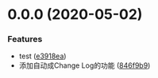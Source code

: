 # 0.0.0 (2020-05-02)


### Features

* test ([e3918ea](https://github.com/xy83918/albert-blog/commit/e3918ea7013d8b6bae95d3f9b173dbd5b36878c4))
* 添加自动成Change Log的功能 ([846f9b9](https://github.com/xy83918/albert-blog/commit/846f9b9610817d27619f7e0ad0913875e3ce9e3d))



